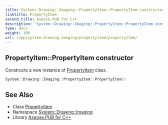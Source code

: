 ```yaml
---
title: System::Drawing::Imaging::PropertyItem::PropertyItem constructor
linktitle: PropertyItem
second_title: Aspose.PUB for C++
description: 'System::Drawing::Imaging::PropertyItem::PropertyItem constructor. Constructs a new instance of PropertyItem class in C++.'
type: docs
weight: 100
url: /cpp/system.drawing.imaging/propertyitem/propertyitem/
---
```

## PropertyItem::PropertyItem constructor


Constructs a new instance of [PropertyItem](../) class.

```cpp
System::Drawing::Imaging::PropertyItem::PropertyItem()
```

## See Also

* Class [PropertyItem](../)
* Namespace [System::Drawing::Imaging](../../)
* Library [Aspose.PUB for C++](../../../)
